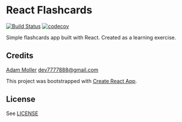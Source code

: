 # React Flashcards
[![Build Status](https://travis-ci.org/AdamMoller/react-flashcards.svg?branch=master)](https://travis-ci.org/AdamMoller/react-flashcards)
[![codecov](https://codecov.io/gh/AdamMoller/react-flashcards/branch/master/graph/badge.svg)](https://codecov.io/gh/AdamMoller/react-flashcards)

Simple flashcards app built with React. Created as a learning exercise.

## Credits
[Adam Moller](https://github.com/AdamMoller) <dev7777888@gmail.com>

This project was bootstrapped with [Create React App](https://github.com/facebookincubator/create-react-app).

## License
See [LICENSE](LICENSE)

